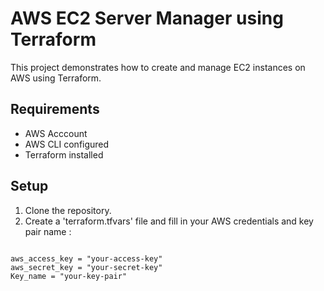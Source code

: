 # AWS EC2 Server Manager using Terraform 
  This project demonstrates how to create and manage EC2 instances on AWS using Terraform.

  ## Requirements
  - AWS Acccount
  - AWS CLI configured
  - Terraform installed

  ## Setup
  1. Clone the repository.
  2. Create a 'terraform.tfvars' file and fill in your AWS credentials and key pair name :

     
  ```hcl

  aws_access_key = "your-access-key"
  aws_secret_key = "your-secret-key"
  Key_name = "your-key-pair"
